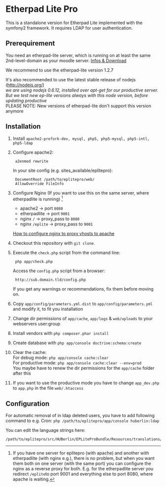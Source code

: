 Etherpad Lite Pro
========================

This is a standalone version for Etherpad Lite implemented with the symfony2 framework.
It requires LDAP for user authentication.

Prerequirement
--------------
You need an etherpad-lite server, which is running on at least the same 2nd-level-domain as your moodle server.
[Infos & Download](https://github.com/ether/etherpad-lite)

We recommend to use the etherpad-lite version 1.2.7

It's also recommended to use the latest stable release of nodejs
(http://nodejs.org/)  
*we are using nodejs 0.6.12, installed over apt-get for our productive server. But we test new ep-lite versions always with this node version, before updating productive*  
PLEASE NOTE: New versions of etherpad-lite don't support this version anymore

Installation
----------------------------------

1. Install `apache2-prefork-dev, mysql, php5, php5-mysql, php5-intl, php5-ldap`

2. Configure apache2:
		
		a2enmod rewrite
		
	In your site config (e.g. sites_available/eplitepro):
	
		DocumentRoot /path/to/eplitepro/web/
		AllowOverride FileInfo
		
3. Configure Nginx (If you want to use this on the same server, where etherpadlite is running)  [^1]

	* apache2 -> port `8080`
	* etherpadlite -> port `9001`
	* nginx `/` -> proxy_pass to `8080`
	* nginx `/eplite` -> proxy_pass to `9001`
		
	[How to configure nginx to proxy vhosts to apache](http://blog.ludovf.net/configure-nginx-to-proxy-virtual-hosts-to-apache/ "Title")

4. Checkout this repository with `git clone`.

5. Execute the `check.php` script from the command line:
		
		php app/check.php

	Access the `config.php` script from a browser:

    	http://sub.domain.tld/config.php

	If you get any warnings or recommendations, fix them before moving on.

6. Copy `app/config/parameters.yml.dist` to `app/config/parameters.yml` and modify it, to fit you installation

7. Change dir permissions of `app/cache`, `app/logs` & `web/uploads` to your webservers user:group

8. Install vendors with `php composer.phar install`

9. Create database with `php app/console doctrine:schema:create`

10. Clear the cache:  
	For debug mode: `php app/console cache:clear`  
	For productive mode: `php app/console cache:clear --env=prod`  
	You maybe have to renew the dir permissions for the `app/cache` folder after this

11. If you want to use the productive mode you have to change `app_dev.php` to `app.php` in the file `web/.htaccess`


Configuration
-------------------------------------
For automatic removal of in ldap deleted users, you have to add following command to e.g. Cron:
`php /path/to/eplitepro/app/console huberlin:ldap`

You can edit the language strings here:
	
	/path/to/eplitepro/src/HUBerlin/EPLiteProBundle/Resources/translations/
	
	
[^1]: If you have one server for eplitepro (with apache) and another with etherpadlite (with nginx e.g.), there is no problem, but when you want them both on one server (with the same port) you can configure the nginx as a reverse proxy for both.  E.g. for the etherpadlite server you redirect `/eplite`to port 9001 and everything else to port 8080, where apache is waiting. 